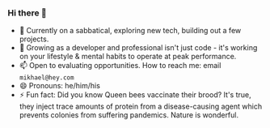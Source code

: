 ### Hi there 👋

<!--
**mikhael28/mikhael28** is a ✨ _special_ ✨ repository because its `README.md` (this file) appears on your GitHub profile.

Here are some ideas to get you started:

-->

- 🔭 Currently on a sabbatical, exploring new tech, building out a few projects. 
- 🌱 Growing as a developer and professional isn't just code - it's working on your lifestyle & mental habits to operate at peak performance.
- 📫 Open to evaluating opportunities. How to reach me: email `mikhael@hey.com`
- 😄 Pronouns: he/him/his
- ⚡ Fun fact: Did you know Queen bees vaccinate their brood? It's true, they inject trace amounts of protein from a disease-causing agent which prevents colonies from suffering pandemics. Nature is wonderful.

